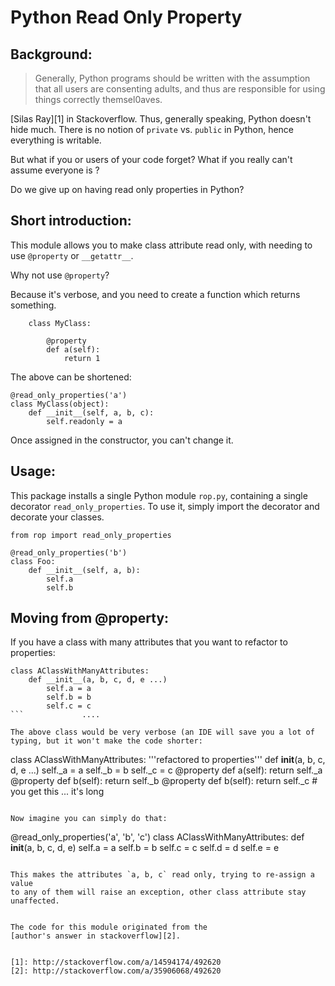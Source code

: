 Python Read Only Property
=========================

Background:
-----------

 > Generally, Python programs should be written with the assumption that
 > all users are consenting adults, and thus are responsible for using things
 > correctly themsel0aves.

[Silas Ray][1] in Stackoverflow. Thus, generally speaking, Python doesn't hide
much. There is no notion of `private` vs. `public` in Python, hence everything
is writable.

But what if you or users of your code forget?
What if you really can't assume everyone is ?

Do we give up on having read only properties in Python?

Short introduction:
-------------------
This module allows you to make class attribute read only, with needing to
use `@property` or `__getattr__`.

Why not use `@property`?

Because it's verbose, and you need to create a function which returns
something.

```
    class MyClass:

        @property
        def a(self):
            return 1

```

The above can be shortened:

```
@read_only_properties('a')
class MyClass(object):
    def __init__(self, a, b, c):
        self.readonly = a
```

Once assigned in the constructor, you can't change it.

Usage:
------

This package installs a single Python module `rop.py`, containing a single
decorator `read_only_properties`. To use it, simply import the decorator and
decorate your classes.

```
from rop import read_only_properties

@read_only_properties('b')
class Foo:
    def __init__(self, a, b):
        self.a
        self.b
```


Moving from @property:
----------------------
If you have a class with many attributes that you want to
refactor to properties:

```
class AClassWithManyAttributes:
    def __init__(a, b, c, d, e ...)
        self.a = a
        self.b = b
        self.c = c
```             ....

The above class would be very verbose (an IDE will save you a lot of
typing, but it won't make the code shorter:

```
class AClassWithManyAttributes:
    '''refactored to properties'''
    def __init__(a, b, c, d, e ...)
        self._a = a
        self._b = b
        self._c = c
    @property
    def a(self):
        return self._a
    @property
    def b(self):
        return self._b
    @property
    def b(self):
        return self._c
    # you get this ... it's long

```

Now imagine you can simply do that:

```
@read_only_properties('a', 'b', 'c')
class AClassWithManyAttributes:
     def __init__(a, b, c, d, e)
         self.a = a
         self.b = b
         self.c = c
         self.d = d
         self.e = e
```

This makes the attributes `a, b, c` read only, trying to re-assign a value
to any of them will raise an exception, other class attribute stay unaffected.


The code for this module originated from the
[author's answer in stackoverflow][2].


[1]: http://stackoverflow.com/a/14594174/492620
[2]: http://stackoverflow.com/a/35906068/492620

